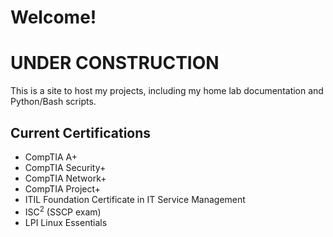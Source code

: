 # Welcome!

# UNDER CONSTRUCTION

This is a site to host my projects, including my home lab documentation and Python/Bash scripts.

## Current Certifications
* CompTIA A+
* CompTIA Security+
* CompTIA Network+
* CompTIA Project+
* ITIL Foundation Certificate in IT Service Management
* ISC<sup>2</sup> (SSCP exam)
* LPI Linux Essentials
